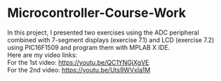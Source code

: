 # Microcontroller-Course-Work
In this project, I presented two exercises using the ADC peripheral combined with 7-segment displays (exercise 7.1) and LCD (exercise 7.2) using PIC16F1509 and program them with MPLAB X IDE. \
Here are my video links:\
For the 1st video: https://youtu.be/QC1YNGjXgVE \
For the 2nd video: https://youtu.be/Uts9WVxIa1M
